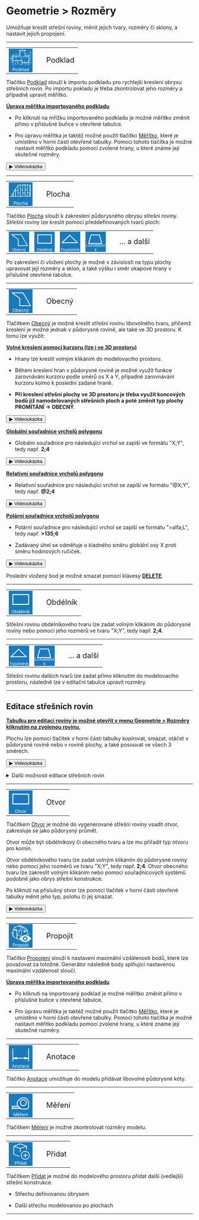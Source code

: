 
<h1>Geometrie > Rozměry</h1>

  <p>Umožňuje kreslit střešní roviny, měnit jejich tvary, rozměry či sklony, a nastavit jejich propojení.</p>

  <hr class="main"> <!-- Vodorovná čára jako oddělovač sekce -->

  <table>
    <tr>
      <td>
        <div style="position: relative; width: 64px; height: 64px;">
          <img src="img/ImportDxfIcon64x64.png" alt="ImportDxfIcon64x64.png" width="64" height="64">
          <div style="position: absolute; bottom: 0; width: 100%; background: none; color: white; font-size: 12px; text-align: center;">
            Podklad
          </div>
        </div>
      </td>
      <td style="vertical-align: middle; font-size: 20px; padding-left: 30px">
        Podklad
      </td>
    </tr>
  </table>

  <p>Tlačítko <u>Podklad</u> slouží k importu podkladu pro rychlejší kreslení obrysu střešních rovin. Po importu pokladu je třeba zkontrolovat jeho rozměry a případně upravit měřítko.</p>

  <p><b><u>Úprava měřítka importovaného podkladu</u></b></p>

<ul>
<p><li>
Po kliknutí na mřížku importovaného podkladu je možné měřítko změnit přímo v příslušné buňce v otevřené tabulce. 
</li></p>

<p><li>
Pro úpravu měřítka je taktéž možné použít tlačítko <u>Měřítko</u>, které je umístěno v horní části otevřené tabulky. Pomocí tohoto tlačítka je možné nastavit měřítko podkladu pomocí zvolené hrany, u které známe její skutečné rozměry.
</li></p>
</ul>

<p>
  <button onclick="document.getElementById('modal6').style.display='flex';" class="btn">
    &#9654; Videoukázka
  </button>
</p>

<div id="modal6" style="
  display: none;
  position: fixed;
  top: 0; left: 0;
  width: 100vw; height: 100vh;
  background-color: rgba(0, 0, 0, 0.85);
  z-index: 10000;
  justify-content: center;
  align-items: center;
  flex-direction: column;
">
  <video id="modalVideo6" controls autoplay style="max-width: 90%; max-height: 80vh;">
    <source src="img/VideoImportDXF.mp4" type="video/mp4">
    Váš prohlížeč nepodporuje přehrávání videa.
  </video>
  <br>
  <button onclick="
    document.getElementById('modal6').style.display='none';
    const vid = document.getElementById('modalVideo6');
    vid.pause();
    vid.currentTime = 0;
  " class="btn">
    Zavřít video
  </button>
</div>

<script>
  function openModal6() {
    const modal = document.getElementById("modalVideo6");
    modal.style.display = "flex";
    const video = document.getElementById("modalVideo6");
    video.muted = true;
    video.play();
  }

  function closeModal6() {
    const modal = document.getElementById("modalVideo6");
    modal.style.display = "none";
    const video = document.getElementById("modalVideo6");
    video.pause();
    video.currentTime = 0;
  }
</script>

  <hr class="main"> <!-- Vodorovná čára jako oddělovač sekce -->

  <table>
    <tr>
      <td>
        <div style="position: relative; width: 64px; height: 64px;">
          <img src="img/TiledAreaGeneralIcon64x64.png" alt="TiledAreaGeneralIcon64x64.png" width="64" height="64">
          <div style="position: absolute; bottom: 0; width: 100%; background: none; color: white; font-size: 12px; text-align: center;">
            Plocha
          </div>
        </div>
      </td>
      <td style="vertical-align: middle; font-size: 20px; padding-left: 30px">
        Plocha
      </td>
    </tr>
  </table>

  <p>Tlačítko <u>Plocha</u> slouží k zakreslení půdorysného obrysu střešní roviny. Střešní roviny lze kreslit pomocí předdefinovaných tvarů ploch:</p>

  <table>
    <tr>
      <td>
        <div style="position: relative; width: 55px; height: 55px;">
          <img src="img/GeneralLoopIcon64x64.png" alt="GeneralLoopIcon64x64.png" width="55" height="55">
          <div style="position: absolute; bottom: 0; width: 100%; background: none; color: white; font-size: 10px; text-align: center;">
            Obecný
          </div>
        </div>
      </td>
      <td>
        <div style="position: relative; width: 55px; height: 55px;">
          <img src="img/ClassRectLoopIcon64x64.png" alt="ClassRectLoopIcon64x64.png" width="55" height="55">
          <div style="position: absolute; bottom: 0; width: 100%; background: none; color: white; font-size: 10px; text-align: center;">
            Obdélník
          </div>
        </div>
      </td>
      <td>
        <div style="position: relative; width: 55px; height: 55px;">
          <img src="img/ClassTriangleLoopIcon64x64.png" alt="ClassTriangleLoopIcon64x64.png" width="55" height="55">
          <div style="position: absolute; bottom: 0; width: 100%; background: none; color: white; font-size: 10px; text-align: center;">
            Trojúhelník
          </div>
        </div>
      </td>
      <td>
        <div style="position: relative; width: 55px; height: 55px;">
          <img src="img/ClassTrapezoidLoopIcon64x64.png" alt="ClassTrapezoidLoopIcon64x64.png" width="55" height="55">
          <div style="position: absolute; bottom: 0; width: 100%; background: none; color: white; font-size: 10px; text-align: center;">
            Lichoběžník
          </div>
        </div>
      </td>
      <td style="vertical-align: middle; font-size: 20px; padding-left: 30px">
        ... a další
      </td>
    </tr>
  </table>

  <p>Po zakreslení či vložení plochy je možné v závislosti na typu plochy upravovat její rozměry a sklon, a také výšku i směr okapové hrany v příslušné otevřené tabulce.</p>

  <hr> <!-- Vodorovná čára jako oddělovač sekce -->

  <table>
    <tr>
      <td>
        <div style="position: relative; width: 64px; height: 64px;">
          <img src="img/GeneralLoopIcon64x64.png" alt="GeneralLoopIcon64x64.png" width="64" height="64">
          <div style="position: absolute; bottom: 0; width: 100%; background: none; color: white; font-size: 12px; text-align: center;">
            Obecný
          </div>
        </div>
      </td>
      <td style="vertical-align: middle; font-size: 20px; padding-left: 30px">
        Obecný
      </td>
    </tr>
  </table>

  <p>Tlačítkem <u>Obecný</u> je možné kreslit střešní rovinu libovolného tvaru, přičemž kreslení je možné jednak v půdorysné rovině, ale také ve 3D prostoru. K tomu lze využít:</p>

  <p><b><u>Volné kreslení pomocí kurzoru (lze i ve 3D prostoru)</u></b></p>
  <ul>
    <li><p>Hrany lze kreslit volným klikáním do modelovacího prostoru.</p></li>
    <li><p>Během kreslení hran v půdorysné rovině je možné využít funkce zarovnávání kurzoru podle směrů os X a Y, případně zarovnávání kurzoru kolmo k poslední zadané hraně.</p></li>
    <li><p><b>Při kreslení střešní plochy ve 3D prostoru je třeba využít koncových bodů již namodelovaných střešních ploch a poté změnit typ plochy PROMÍTÁNÍ -> OBECNÝ</b>.
  </ul>

  <p>
    <button onclick="document.getElementById('modal0').style.display='flex';" class="btn">
      &#9654; Videoukázka
    </button>
  </p>

  <!-- Modal 0 -->
  <div id="modal0" style="
    display: none;
    position: fixed;
    top: 0; left: 0;
    width: 100vw; height: 100vh;
    background-color: rgba(0, 0, 0, 0.85);
    z-index: 10000;
    justify-content: center;
    align-items: center;
    flex-direction: column;
  ">
    <video id="modalVideo0" controls autoplay style="max-width: 90%; max-height: 80vh;">
      <source src="img/VideoPlanes3D.mp4" type="video/mp4">
      Váš prohlížeč nepodporuje přehrávání videa.
    </video>
    <br>
    <button onclick="
      document.getElementById('modal0').style.display='none';
      const vid = document.getElementById('modalVideo0');
      vid.pause();
      vid.currentTime = 0;
    " class="btn">
      Zavřít video
    </button>
  </div>

  <script>
    function openModal0() {
      const modal = document.getElementById("modalVideo0");
      modal.style.display = "flex";
      const video = document.getElementById("modalVideo0");
      video.muted = true;
      video.play();
    }
    function closeModal0() {
      const modal = document.getElementById("modalVideo0");
      modal.style.display = "none";
      const video = document.getElementById("modalVideo0");
      video.pause();
      video.currentTime = 0;
    }
  </script>

  <p><b><u>Globální souřadnice vrcholů polygonu</u></b></p>
  <ul>
    <li><p>Globální souřadnice pro následující vrchol se zapíší ve formátu "X;Y", tedy např. <b>2;4</b></p></li>
  </ul>

  <p>
    <button onclick="document.getElementById('modal1').style.display='flex';" class="btn">
      &#9654; Videoukázka
    </button>
  </p>

  <!-- Modal 1 -->
  <div id="modal1" style="
    display: none;
    position: fixed;
    top: 0; left: 0;
    width: 100vw; height: 100vh;
    background-color: rgba(0, 0, 0, 0.85);
    z-index: 10000;
    justify-content: center;
    align-items: center;
    flex-direction: column;
  ">
    <video id="modalVideo1" controls autoplay style="max-width: 90%; max-height: 80vh;">
      <source src="img/VideoPlanesGlobal.mp4" type="video/mp4">
      Váš prohlížeč nepodporuje přehrávání videa.
    </video>
    <br>
    <button onclick="
      document.getElementById('modal1').style.display='none';
      const vid = document.getElementById('modalVideo1');
      vid.pause();
      vid.currentTime = 0;
    " class="btn">
      Zavřít video
    </button>
  </div>

  <script>
    function openModal1() {
      const modal = document.getElementById("modalVideo1");
      modal.style.display = "flex";
      const video = document.getElementById("modalVideo1");
      video.muted = true;
      video.play();
    }
    function closeModal1() {
      const modal = document.getElementById("modalVideo1");
      modal.style.display = "none";
      const video = document.getElementById("modalVideo1");
      video.pause();
      video.currentTime = 0;
    }
  </script>

  <p><b><u>Relativní souřadnice vrcholů polygonu</u></b></p>
  <ul>
    <li><p>Relativní souřadnice pro následující vrchol se zapíší ve formátu "@X;Y", tedy např. <b>@2;4</b></p></li>
  </ul>

  <p>
    <button onclick="document.getElementById('modal2').style.display='flex';" class="btn">
      &#9654; Videoukázka
    </button>
  </p>

  <!-- Modal 2 -->
  <div id="modal2" style="
    display: none;
    position: fixed;
    top: 0; left: 0;
    width: 100vw; height: 100vh;
    background-color: rgba(0, 0, 0, 0.85);
    z-index: 10000;
    justify-content: center;
    align-items: center;
    flex-direction: column;
  ">
    <video id="modalVideo2" controls autoplay style="max-width: 90%; max-height: 80vh;">
      <source src="img/VideoPlanesRelative.mp4" type="video/mp4">
      Váš prohlížeč nepodporuje přehrávání videa.
    </video>
    <br>
    <button onclick="
      document.getElementById('modal2').style.display='none';
      const vid = document.getElementById('modalVideo2');
      vid.pause();
      vid.currentTime = 0;
    " class="btn">
      Zavřít video
    </button>
  </div>

  <script>
    function openModal2() {
      const modal = document.getElementById("modalVideo2");
      modal.style.display = "flex";
      const video = document.getElementById("modalVideo2");
      video.muted = true;
      video.play();
    }
    function closeModal2() {
      const modal = document.getElementById("modalVideo2");
      modal.style.display = "none";
      const video = document.getElementById("modalVideo2");
      video.pause();
      video.currentTime = 0;
    }
  </script>

  <p><b><u>Polární souřadnice vrcholů polygonu</u></b></p>
  <ul>
    <li><p>Polární souřadnice pro následující vrchol se zapíší ve formátu "&gt;alfa;L", tedy např. <b>&gt;135;6</b></p></li>
    <li><p>Zadávaný úhel se odměřuje o kladného směru globální osy X proti směru hodinových ručiček.</p></li>
  </ul>

  <p>
    <button onclick="document.getElementById('modal3').style.display='flex';" class="btn">
      &#9654; Videoukázka
    </button>
  </p>

  <!-- Modal 3 -->
  <div id="modal3" style="
    display: none;
    position: fixed;
    top: 0; left: 0;
    width: 100vw; height: 100vh;
    background-color: rgba(0, 0, 0, 0.85);
    z-index: 10000;
    justify-content: center;
    align-items: center;
    flex-direction: column;
  ">
    <video id="modalVideo3" controls autoplay style="max-width: 90%; max-height: 80vh;">
      <source src="img/VideoPlanesPolar.mp4" type="video/mp4">
      Váš prohlížeč nepodporuje přehrávání videa.
    </video>
    <br>
    <button onclick="
      document.getElementById('modal3').style.display='none';
      const vid = document.getElementById('modalVideo3');
      vid.pause();
      vid.currentTime = 0;
    " class="btn">
      Zavřít video
    </button>
  </div>

  <script>
    function openModal3() {
      const modal = document.getElementById("modalVideo3");
      modal.style.display = "flex";
      const video = document.getElementById("modalVideo3");
      video.muted = true;
      video.play();
    }
    function closeModal3() {
      const modal = document.getElementById("modalVideo3");
      modal.style.display = "none";
      const video = document.getElementById("modalVideo3");
      video.pause();
      video.currentTime = 0;
    }
  </script>

  <p>Poslední vložený bod je možné smazat pomocí klávesy <b><u>DELETE</u></b>.</p>

  <hr> <!-- Vodorovná čára jako oddělovač sekce -->

  <table>
    <tr>
      <td>
        <div style="position: relative; width: 64px; height: 64px;">
          <img src="img/ClassRectLoopIcon64x64.png" alt="ClassRectLoopIcon64x64.png" width="64" height="64">
          <div style="position: absolute; bottom: 0; width: 100%; background: none; color: white; font-size: 12px; text-align: center;">
            Obdélník
          </div>
        </div>
      </td>
      <td style="vertical-align: middle; font-size: 20px; padding-left: 30px">
        Obdélník
      </td>
    </tr>
  </table>

  <p>Střešní rovinu obdélníkového tvaru lze zadat volným klikáním do půdorysné roviny nebo pomocí jeho rozměrů ve tvaru "X;Y", tedy např. <b>2;4</b>.</p>

  <hr> <!-- Vodorovná čára jako oddělovač sekce -->

  <table>
    <tr>
      <td>
        <div style="position: relative; width: 55px; height: 55px;">
          <img src="img/ClassTriangleLoopIcon64x64.png" alt="ClassTriangleLoopIcon64x64.png" width="55" height="55">
          <div style="position: absolute; bottom: 0; width: 100%; background: none; color: white; font-size: 10px; text-align: center;">
            Trojúhelník
          </div>
        </div>
      </td>
      <td>
        <div style="position: relative; width: 55px; height: 55px;">
          <img src="img/ClassTrapezoidLoopIcon64x64.png" alt="ClassTrapezoidLoopIcon64x64.png" width="55" height="55">
          <div style="position: absolute; bottom: 0; width: 100%; background: none; color: white; font-size: 10px; text-align: center;">
            Lichoběžník
          </div>
        </div>
      </td>
      <td style="vertical-align: middle; font-size: 20px; padding-left: 30px">
        ... a další
      </td>
    </tr>
  </table>

  <p>Střešní rovinu dalších tvarů lze zadat přímo kliknutím do modelovacího prostoru, následně lze v editační tabulce upravit rozměry.</p>

  <hr class="main"> <!-- Vodorovná čára jako oddělovač sekce -->

  <h2>Editace střešních rovin</h2>

  <p><b><u>Tabulku pro editaci roviny je možné otevřít v menu Geometrie > Rozměry kliknutím na zvolenou rovinu.</u></b></p>

  <p>Plochu lze pomocí tlačítek v horní části tabulky kopírovat, smazat, otáčet v půdorysné rovině nebo v rovině plochy, a také posouvat ve všech 3 směrech.</p>

  <p>
    <button onclick="document.getElementById('modal4').style.display='flex';" class="btn">
      &#9654; Videoukázka
    </button>
  </p>

  <!-- Modal 4 -->
  <div id="modal4" style="
    display: none;
    position: fixed;
    top: 0; left: 0;
    width: 100vw; height: 100vh;
    background-color: rgba(0, 0, 0, 0.85);
    z-index: 10000;
    justify-content: center;
    align-items: center;
    flex-direction: column;
  ">
    <video id="modalVideo4" controls autoplay style="max-width: 90%; max-height: 80vh;">
      <source src="img/VideoEditPlanes.mp4" type="video/mp4">
      Váš prohlížeč nepodporuje přehrávání videa.
    </video>
    <br>
    <button onclick="
      document.getElementById('modal4').style.display='none';
      const vid = document.getElementById('modalVideo4');
      vid.pause();
      vid.currentTime = 0;
    " class="btn">
      Zavřít video
    </button>
  </div>

  <script>
    function openModal4() {
      const modal = document.getElementById("modalVideo4");
      modal.style.display = "flex";
      const video = document.getElementById("modalVideo4");
      video.muted = true;
      video.play();
    }
    function closeModal4() {
      const modal = document.getElementById("modalVideo4");
      modal.style.display = "none";
      const video = document.getElementById("modalVideo4");
      video.pause();
      video.currentTime = 0;
    }
  </script>

  <details>  <summary>
    <span>Další možnosti editace střešních rovin</span>
  </summary>
  <div class="panel">
<h1>Geometrie &gt; Rozměry &gt; Plocha</h1>

  <p> Menu <u><i>Geometrie &gt; Rozměry &gt; Plocha</i></u> přístupné přes kliknutí na zvolenou plochu umožňuje provádět editace střešních rovin přes otevřenou tabulku.

  <p>
  U jednotlivých střešních ploch lze upravovat typ geometrického promítání plochy, rozměry některých tvarů ploch, dále sklon a směr sklonu a také výšku okapové hrany nad půdorysným průmětem roviny.
  </p>
  
  <p>
  Plochu lze pomocí tlačítek v horní části tabulky kopírovat, smazat, otáčet v půdorysné rovině nebo v rovině plochy, a také posouvat ve všech 3 směrech.
  </p>

<hr class="main"> <!-- Vodorovná čára jako oddělovač sekce -->

<table>
    <tr>
      <td>
        <div style="position: relative; width: 64px; height: 64px;">
          <img src="img/LoopEditIcon64x64.png" alt="LoopEditIcon64x64.png" width="64" height="64">
          <div style="position: absolute; bottom: 0; width: 100%; background: none; color: white; font-size: 12px; text-align: center;">
            Geometrie
          </div>
        </div>
      </td>
      <td style="vertical-align: middle; font-size: 20px; padding-left: 30px">
        Geometrie
      </td>
    </tr>
  </table>

  <p>
  Tlačítko <u>Geometrie</u> umožňuje u příslušné střešní roviny provádět další úpravy geometrie. 
  </p>

  <p>
  <b>
  Úpravy je možné provádět po kliknutí na hranu přislušné plochy, u rovin zakreslených pomocí Obecného tvaru je možné využít i některá ze žlutých tlačítek zobrazených u hran.
  </b>
  </p>

  <p><b><u>Roviny zakreslenené pomocí předdefinovaných tvarů</u></b></p>
  
  <ul>
  <li>
  <p>
  U rovin zakreselných pomocí předdefinovaných tvarů (Obdélník, Trojúhelník, Lichoběžník, ...) je možné změnit typ geometrického tvaru a rozměry, případně plochu otáčet kolem roviny Z.
  </p>
  </li>
  </ul>

  <p><b><u>Roviny zakreslené pomocí Obecného tvaru</u></b></p>

  <ul>
  <li>
  <p>
  U rovin zakreselných pomocí Obecného tvar je možné po kliknutí na hranu plochy změnit typ jejího geometrického tvaru (a následně upravovat rozměry), případně plochu otáčet kolem roviny Z.
  </p>
  </li>
  <li>
  <p>
  Po kliknutí na jeden z rohových bodů (zobrazeny červeným křížkem) je možné tomuto bodu v příslušné tabulce upravit pozici v Globálních souřadnicích.
  Tyto body lze na hranu také přidávat pomocí žlutého tlačítka Přidat 
  <img src="img/AddButtonRound.png" alt="AddButtonRound.png" width="20">.

  </ul>

  <hr class="main"> <!-- Vodorovná čára jako oddělovač sekce -->

  <table>
    <tr>
      <td>
        <div style="position: relative; width: 64px; height: 64px;">
          <img src="img/ActionsIcon64x64.png" alt="ActionsIcon64x64.png" width="64" height="64">
          <div style="position: absolute; bottom: 0; width: 100%; background: none; color: white; font-size: 12px; text-align: center;">
            Akce
          </div>
        </div>
      </td>
      <td style="vertical-align: middle; font-size: 20px; padding-left: 30px">
        Akce
      </td>
    </tr>
  </table>

  <p>
  Tlačítkem <u>Akce</u> je možné provádět úpravu pozice a orientace střešní roviny.
  </p>

  <p>
  Roviny je možné otáčet kolem hlavních os X,Y a Z, dále je možné upravit jejich pozici nebo je převrátit.
  </p>

  <hr class="main"> <!-- Vodorovná čára jako oddělovač sekce -->
  </div>
  </details>

  <hr class="main"> <!-- Vodorovná čára jako oddělovač sekce -->

  <table>
    <tr>
      <td>
        <div style="position: relative; width: 64px; height: 64px;">
          <img src="img/ClassRectLoopIcon64x64.png" alt="ClassRectLoopIcon64x64.png" width="64" height="64">
          <div style="position: absolute; bottom: 0; width: 100%; background: none; color: white; font-size: 12px; text-align: center;">
            Otvor
          </div>
        </div>
      </td>
      <td style="vertical-align: middle; font-size: 20px; padding-left: 30px">
        Otvor
      </td>
    </tr>
  </table>

  <p>Tlačítkem <u>Otvor</u> je možné do vygenerované střešní roviny vsadit otvor, zakresluje se jako půdorysný průmět.</p>
  <p>Otvor může být obdélníkový či obecného tvaru a lze mu přiřadit typ otvoru pro komín.</p>
  <p>Otvor obdélníkového tvaru lze zadat volným klikáním do půdorysné roviny nebo pomocí jeho rozměrů ve tvaru "X;Y", tedy např. <b>2;4</b>. Otvor obecného tvaru lze zakreslit volným klikáním nebo pomocí souřadnicových systémů podobně jako obrys střešní konstrukce.</p>
  <p>Po kliknutí na příslušný otvor lze pomocí tlačítek v horní části otevřené tabulky měnit jeho typ, polohu či jej smazat.</p>

  <p>
    <button onclick="document.getElementById('modal5').style.display='flex';" class="btn">
      &#9654; Videoukázka
    </button>
  </p>

  <!-- Modal 5 -->
  <div id="modal5" style="
    display: none;
    position: fixed;
    top: 0; left: 0;
    width: 100vw; height: 100vh;
    background-color: rgba(0, 0, 0, 0.85);
    z-index: 10000;
    justify-content: center;
    align-items: center;
    flex-direction: column;
  ">
    <video id="modalVideo5" controls autoplay style="max-width: 90%; max-height: 80vh;">
      <source src="img/VideoEditOpenings.mp4" type="video/mp4">
      Váš prohlížeč nepodporuje přehrávání videa.
    </video>
    <br>
    <button onclick="
      document.getElementById('modal5').style.display='none';
      const vid = document.getElementById('modalVideo5');
      vid.pause();
      vid.currentTime = 0;
    " class="btn">
      Zavřít video
    </button>
  </div>

  <script>
    function openModal5() {
      const modal = document.getElementById("modalVideo5");
      modal.style.display = "flex";
      const video = document.getElementById("modalVideo5");
      video.muted = true;
      video.play();
    }
    function closeModal5() {
      const modal = document.getElementById("modalVideo5");
      modal.style.display = "none";
      const video = document.getElementById("modalVideo5");
      video.pause();
      video.currentTime = 0;
    }
  </script>

  <hr class="main"> <!-- Vodorovná čára jako oddělovač sekce -->

  <table>
    <tr>
      <td>
        <div style="position: relative; width: 64px; height: 64px;">
          <img src="img/PreviewGeometry64x64.png" alt="PreviewGeometry64x64.png" width="64" height="64">
          <div style="position: absolute; bottom: 0; width: 100%; background: none; color: white; font-size: 12px; text-align: center;">
            Propojit
          </div>
        </div>
      </td>
      <td style="vertical-align: middle; font-size: 20px; padding-left: 30px">
        Propojit
      </td>
    </tr>
  </table>

  <p>Tlačítko <u>Propojení</u> slouží k nastavení maximální vzdálenosti bodů, které lze považovat za totožné. Generátor následně body splňující nastavenou maximální vzdálenost sloučí.</p>

  <p><b><u>Úprava měřítka importovaného podkladu</u></b></p>
  <ul>
    <li><p>Po kliknutí na importovaný podklad je možné měřítko změnit přímo v příslušné buňce v otevřené tabulce.</p></li>
    <li><p>Pro úpravu měřítka je taktéž možné použít tlačítko <u>Měřítko</u>, které je umístěno v horní části otevřené tabulky. Pomocí tohoto tlačítka je možné nastavit měřítko podkladu pomocí zvolené hrany, u které známe její skutečné rozměry.</p></li>
  </ul>

  <hr class="main"> <!-- Vodorovná čára jako oddělovač sekce -->

  <table>
    <tr>
      <td>
        <div style="position: relative; width: 64px; height: 64px;">
          <img src="img/DimensionLinearIcon64x64.png" alt="DimensionLinearIcon64x64.png" width="64" height="64">
          <div style="position: absolute; bottom: 0; width: 100%; background: none; color: white; font-size: 12px; text-align: center;">
            Anotace
          </div>
        </div>
      </td>
      <td style="vertical-align: middle; font-size: 20px; padding-left: 30px">
        Anotace
      </td>
    </tr>
  </table>

  <p>Tlačítko <u>Anotace</u> umožňuje do modelu přidávat libovolné půdorysné kóty.</p>

  <hr class="main"> <!-- Vodorovná čára jako oddělovač sekce -->

  <table>
    <tr>
      <td>
        <div style="position: relative; width: 64px; height: 64px;">
          <img src="img/TapeMeasureIcon64x64.png" alt="TapeMeasureIcon64x64.png" width="64" height="64">
          <div style="position: absolute; bottom: 0; width: 100%; background: none; color: white; font-size: 12px; text-align: center;">
            Měření
          </div>
        </div>
      </td>
      <td style="vertical-align: middle; font-size: 20px; padding-left: 30px">
        Měření
      </td>
    </tr>
  </table>

  <p>Tlačítkem <u>Měření</u> je možné zkontrolovat rozměry modelu.</p>

  <hr class="main"> <!-- Vodorovná čára jako oddělovač sekce -->

  <table>
    <tr>
      <td>
        <div style="position: relative; width: 64px; height: 64px;">
          <img src="img/MainInsert64x64.png" alt="MainInsert64x64.png" width="64" height="64">
          <div style="position: absolute; bottom: 0; width: 100%; background: none; color: white; font-size: 12px; text-align: center;">
            Přidat
          </div>
        </div>
      </td>
      <td style="vertical-align: middle; font-size: 20px; padding-left: 30px">
        Přidat
      </td>
    </tr>
  </table>

  <p>Tlačítkem <u>Přidat</u> je možné do modelového prostoru přidat další (vedlejší) střešní konstrukce.</p>
  <ul>
    <li><p>Střechu definovanou obrysem</p></li>
    <li><p>Další střechu modelovanou po plochách</p></li>
  </ul>

  <hr class="main"> <!-- Vodorovná čára jako oddělovač sekce -->

<!-- product: HiStruct Roofs -->
